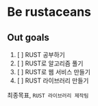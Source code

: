 # Be rustaceans

## Out goals
1. [ ] RUST 공부하기
2. [ ] RUST로 알고리즘 풀기
3. [ ] RUST로 웹 서비스 만들기
4. [ ] RUST 라이브러리 만들기   

최종목표, `RUST 라이브러리 제작팀`

<!--

**Here are some ideas to get you started:**

🙋‍♀️ A short introduction - what is your organization all about?
🌈 Contribution guidelines - how can the community get involved?
👩‍💻 Useful resources - where can the community find your docs? Is there anything else the community should know?
🍿 Fun facts - what does your team eat for breakfast?
🧙 Remember, you can do mighty things with the power of [Markdown](https://docs.github.com/github/writing-on-github/getting-started-with-writing-and-formatting-on-github/basic-writing-and-formatting-syntax)
-->
